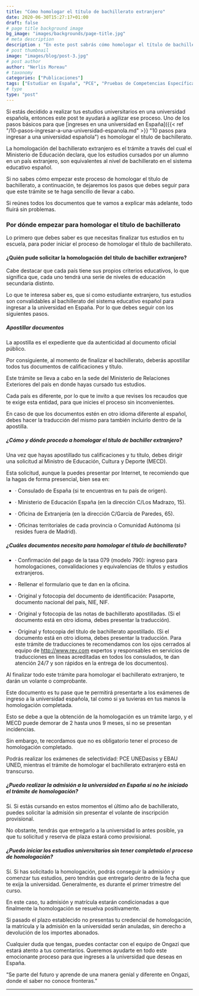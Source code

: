 ```yaml
---
title: "Cómo homologar el título de bachillerato extranjero"
date: 2020-06-30T15:27:17+01:00
draft: false
# page title background image
bg_image: "images/backgrounds/page-title.jpg"
# meta description
description : "En este post sabrás cómo homologar el título de bachillerato extranjero.Si estás decidido a realizar tus estudios universitarios en una universidad española"
# post thumbnail
image: "images/blog/post-3.jpg"
# post author
author: "Nerlis Moreau"
# taxonomy
categories: ["Publicaciones"]
tags: ["Estudiar en España", "PCE", "Pruebas de Competencias Específicas", "Universidad en España", "Universidad Española"]
# type
type: "post"
---
```


Si estás decidido a realizar tus estudios universitarios en una universidad española, entonces este post te ayudará a agilizar ese proceso. Uno de los pasos básicos para que [ingreses en una universidad en España]({{< ref "/10-pasos-ingresar-a-una-universidad-espanola.md" >}} "10 pasos para ingresar a una universidad española") es homologar el título de bachillerato.

La homologación del bachillerato extranjero es el trámite a través del cual el Ministerio de Educación declara, que los estudios cursados por un alumno en un país extranjero, son equivalentes al nivel de bachillerato en el sistema educativo español.

Si no sabes cómo empezar este proceso de homologar el título de bachillerato, a continuación, te dejaremos los pasos que debes seguir para que este trámite se te haga sencillo de llevar a cabo.

Si reúnes todos los documentos que te vamos a explicar más adelante, todo fluirá sin problemas.

### Por dónde empezar para homologar el título de bachillerato

Lo primero que debes saber es que necesitas finalizar tus estudios en tu escuela, para poder iniciar el proceso de homologar el título de bachillerato.

#### ¿Quién pude solicitar la homologación del título de bachiller extranjero?

Cabe destacar que cada país tiene sus propios criterios educativos, lo que significa que, cada uno tendrá una serie de niveles de educación secundaria distinto.

Lo que te interesa saber es, que si como estudiante extranjero, tus estudios son convalidables al bachillerato del sistema educativo español para ingresar a la universidad en España. Por lo que debes seguir con los siguientes pasos.

##### Apostillar documentos

La apostilla es el expediente que da autenticidad al documento oficial público.

Por consiguiente, al momento de finalizar el bachillerato, deberás apostillar todos tus documentos de calificaciones y título.

Este trámite se lleva a cabo en la sede del Ministerio de Relaciones Exteriores del país en donde hayas cursado tus estudios.

Cada país es diferente, por lo que te invito a que revises los recaudos que te exige esta entidad, para que inicies el proceso sin inconvenientes.

En caso de que los documentos estén en otro idioma diferente al español, debes hacer la traducción del mismo para también incluirlo dentro de la apostilla.

##### ¿Cómo y dónde procedo a homologar el título de bachiller extranjero?

Una vez que hayas apostillado tus calificaciones y tu título, debes dirigir una solicitud al Ministro de Educación, Cultura y Deporte (MECD).

Esta solicitud, aunque la puedes presentar por Internet, te recomiendo que la hagas de forma presencial, bien sea en:

* · Consulado de España (si te encuentras en tu país de origen).

* · Ministerio de Educación España (en la dirección C/Los Madrazo, 15).

* · Oficina de Extranjería (en la dirección C/García de Paredes, 65).

* · Oficinas territoriales de cada provincia o Comunidad Autónoma (si resides fuera de Madrid).



##### ¿Cuáles documentos necesito para homologar el título de bachillerato?

* · Confirmación del pago de la tasa 079 (modelo 790): ingreso para homologaciones, convalidaciones y equivalencias de títulos y estudios extranjeros.

* · Rellenar el formulario que te dan en la oficina.

* · Original y fotocopia del documento de identificación: Pasaporte, documento nacional del país, NIE, NIF.

* · Original y fotocopia de las notas de bachillerato apostilladas. (Si el documento está en otro idioma, debes presentar la traducción).

* · Original y fotocopia del título de bachillerato apostillado. (Si el documento está en otro idioma, debes presentar la traducción. Para este trámite de traducciones te recomendamos con los ojos cerrados al equipo de http://www.rev.com expertos y responsables en servicios de traducciones en líneas acreditadas en todos los consulados, te dan atención 24/7 y son rápidos en la entrega de los documentos).

Al finalizar todo este trámite para homologar el bachillerato extranjero, te darán un volante o comprobante.

Este documento es tu pase que te permitirá presentarte a los exámenes de ingreso a la universidad española, tal como si ya tuvieras en tus manos la homologación completada.

Esto se debe a que la obtención de la homologación es un trámite largo, y el MECD puede demorar de 2 hasta unos 9 meses, si no se presentan incidencias.

Sin embargo, te recordamos que no es obligatorio tener el proceso de homologación completado.

Podrás realizar los exámenes de selectividad:  PCE UNEDasiss y EBAU UNED, mientras el trámite de homologar el bachillerato extranjero está en transcurso.

##### ¿Puedo realizar la admisión a la universidad en España si no he iniciado el trámite de homologación?

Sí. Si estás cursando en estos momentos el último año de bachillerato, puedes solicitar la admisión sin presentar el volante de inscripción provisional.

No obstante, tendrás que entregarlo a la universidad lo antes posible, ya que tu solicitud y reserva de plaza estará como provisional. 

##### ¿Puedo iniciar los estudios universitarios sin tener completado el proceso de homologación?

Sí. Si has solicitado la homologación, podrás conseguir la admisión y comenzar tus estudios, pero tendrás que entregarlo dentro de la fecha que te exija la universidad. Generalmente, es durante el primer trimestre del curso.

En este caso, tu admisión y matrícula estarán condicionadas a que finalmente la homologación se resuelva positivamente.

Si pasado el plazo establecido no presentas tu credencial de homologación, la matrícula y la admisión en la universidad serán anuladas, sin derecho a devolución de los importes abonados.

Cualquier duda que tengas, puedes contactar con el equipo de Ongazi que estará atento a tus comentarios. Queremos ayudarte en todo este emocionante proceso para que ingreses a la universidad que deseas en España.

“Se parte del futuro y aprende de una manera genial y diferente en Ongazi, donde el saber no conoce fronteras.”

---
